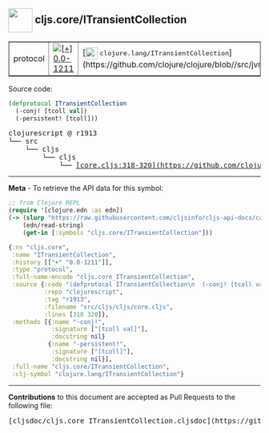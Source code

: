 ## <img width="48px" valign="middle" src="http://i.imgur.com/Hi20huC.png"> cljs.core/ITransientCollection

 <table border="1">
<tr>

<td>protocol</td>
<td><a href="https://github.com/cljsinfo/cljs-api-docs/tree/0.0-1211"><img valign="middle" alt="[+] 0.0-1211" src="https://img.shields.io/badge/+-0.0--1211-lightgrey.svg"></a> </td>
<td>
[<img height="24px" valign="middle" src="http://i.imgur.com/1GjPKvB.png"> <samp>clojure.lang/ITransientCollection</samp>](https://github.com/clojure/clojure/blob//src/jvm/clojure/lang/ITransientCollection.java)
</td>
</tr>
</table>






Source code:

```clj
(defprotocol ITransientCollection
  (-conj! [tcoll val])
  (-persistent! [tcoll]))
```

 <pre>
clojurescript @ r1913
└── src
    └── cljs
        └── cljs
            └── <ins>[core.cljs:318-320](https://github.com/clojure/clojurescript/blob/r1913/src/cljs/cljs/core.cljs#L318-L320)</ins>
</pre>


---

__Meta__ - To retrieve the API data for this symbol:

```clj
;; from Clojure REPL
(require '[clojure.edn :as edn])
(-> (slurp "https://raw.githubusercontent.com/cljsinfo/cljs-api-docs/catalog/cljs-api.edn")
    (edn/read-string)
    (get-in [:symbols "cljs.core/ITransientCollection"]))
```

```clj
{:ns "cljs.core",
 :name "ITransientCollection",
 :history [["+" "0.0-1211"]],
 :type "protocol",
 :full-name-encode "cljs.core_ITransientCollection",
 :source {:code "(defprotocol ITransientCollection\n  (-conj! [tcoll val])\n  (-persistent! [tcoll]))",
          :repo "clojurescript",
          :tag "r1913",
          :filename "src/cljs/cljs/core.cljs",
          :lines [318 320]},
 :methods [{:name "-conj!",
            :signature ["[tcoll val]"],
            :docstring nil}
           {:name "-persistent!",
            :signature ["[tcoll]"],
            :docstring nil}],
 :full-name "cljs.core/ITransientCollection",
 :clj-symbol "clojure.lang/ITransientCollection"}

```

---

__Contributions__ to this document are accepted as Pull Requests to the following file:

 <pre>
[cljsdoc/cljs.core_ITransientCollection.cljsdoc](https://github.com/cljsinfo/cljs-api-docs/blob/master/cljsdoc/cljs.core_ITransientCollection.cljsdoc)
</pre>


